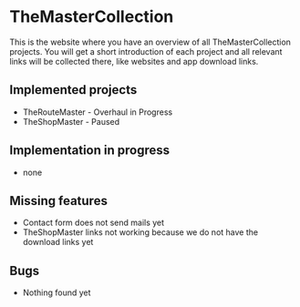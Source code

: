 # TheMasterCollection

This is the website where you have an overview of all TheMasterCollection projects. You will get a short introduction of each project and all relevant links will be collected there, like websites and app download links.

## Implemented projects

- TheRouteMaster - Overhaul in Progress
- TheShopMaster - Paused

## Implementation in progress

- none

## Missing features

- Contact form does not send mails yet
- TheShopMaster links not working because we do not have the download links yet

## Bugs

- Nothing found yet
